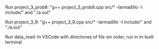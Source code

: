 Run project_3_prob8: 
"g++ project_3_prob8.cpp src/* -larmadillo -I include/" and "./a.out"

Run project_3_9: 
"g++ project_3_9.cpp src/* -larmadillo -I include/" and "./a.out"

Run data_read:
In VSCode with directories of file sin order, run in in-built terminal
